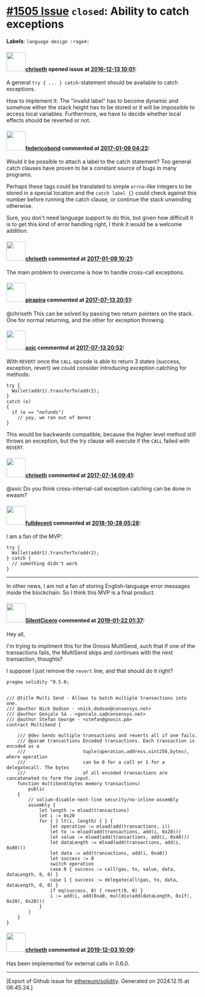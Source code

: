 # [\#1505 Issue](https://github.com/ethereum/solidity/issues/1505) `closed`: Ability to catch exceptions
**Labels**: `language design :rage4:`


#### <img src="https://avatars.githubusercontent.com/u/9073706?v=4" width="50">[chriseth](https://github.com/chriseth) opened issue at [2016-12-13 10:01](https://github.com/ethereum/solidity/issues/1505):

A general `try { ... } catch`-statement should be available to catch exceptions.

How to implement it: The "invalid label" has to become dynamic and somehow either the stack height has to be stored or it will be impossible to access local variables. Furthermore, we have to decide whether local effects should be reverted or not.

#### <img src="https://avatars.githubusercontent.com/u/138426?u=3117125771b06e3aa8da468c8f41e4038d717974&v=4" width="50">[federicobond](https://github.com/federicobond) commented at [2017-01-09 04:22](https://github.com/ethereum/solidity/issues/1505#issuecomment-271209258):

Would it be possible to attach a label to the catch statement? Too general catch clauses have proven to be a constant source of bugs in many programs.

Perhaps these tags could be translated to simple `errno`-like integers to be stored in a special location and the `catch label {}` could check against this number before running the catch clause, or continue the stack unwinding otherwise.

Sure, you don't need language support to do this, but given how difficult it is to get this kind of error handling right, I think it would be a welcome addition.

#### <img src="https://avatars.githubusercontent.com/u/9073706?v=4" width="50">[chriseth](https://github.com/chriseth) commented at [2017-01-09 10:21](https://github.com/ethereum/solidity/issues/1505#issuecomment-271250455):

The main problem to overcome is how to handle cross-call exceptions.

#### <img src="https://avatars.githubusercontent.com/u/44281?u=19789513178700ad73a6cf535a40fbbfdc1ad615&v=4" width="50">[pirapira](https://github.com/pirapira) commented at [2017-07-13 20:51](https://github.com/ethereum/solidity/issues/1505#issuecomment-315198626):

@chriseth This can be solved by passing two return pointers on the stack.  One for normal returning, and the other for exception throwing.

#### <img src="https://avatars.githubusercontent.com/u/20340?v=4" width="50">[axic](https://github.com/axic) commented at [2017-07-13 20:52](https://github.com/ethereum/solidity/issues/1505#issuecomment-315198832):

With `REVERT` once the `CALL` opcode is able to return 3 states (success, exception, revert) we could consider introducing exception catching for methods:
```
try {
  Wallet(addr1).transferTo(addr2);
}
catch (e)
{
  if (e == "nofunds")
    // yay, we ran out of monez
}
```

This would be backwards compatible, because the higher level method still throws an exception, but the try clause will execute if the `CALL` failed with `REVERT`.

#### <img src="https://avatars.githubusercontent.com/u/9073706?v=4" width="50">[chriseth](https://github.com/chriseth) commented at [2017-07-14 09:41](https://github.com/ethereum/solidity/issues/1505#issuecomment-315317745):

@axic Do you think cross-internal-call exception catching can be done in ewasm?

#### <img src="https://avatars.githubusercontent.com/u/382183?u=499298f335f6f4f2b2498c3510275590dd8e67fc&v=4" width="50">[fulldecent](https://github.com/fulldecent) commented at [2018-10-28 05:28](https://github.com/ethereum/solidity/issues/1505#issuecomment-433677749):

I am a fan of the MVP:

```solidity
try {
  Wallet(addr1).transferTo(addr2);
} catch {
  // something didn't work
}
```

---

In other news, I am not a fan of storing English-language error messages inside the blockchain. So I think this MVP is a final product.

#### <img src="https://avatars.githubusercontent.com/u/9806174?u=8f036e40817f4632e77aaa0d901ada7c61910939&v=4" width="50">[SilentCicero](https://github.com/SilentCicero) commented at [2019-01-22 01:37](https://github.com/ethereum/solidity/issues/1505#issuecomment-456241736):

Hey all,

I'm trying to impliment this for the Gnosis MultiSend, such that if one of the transactions fails, the MultiSend skips and continues with the next transaction, thoughts?

I suppose I just remove the `revert` line, and that should do it right?

```
pragma solidity ^0.5.0;


/// @title Multi Send - Allows to batch multiple transactions into one.
/// @author Nick Dodson - <nick.dodson@consensys.net>
/// @author Gonçalo Sá - <goncalo.sa@consensys.net>
/// @author Stefan George - <stefan@gnosis.pm>
contract MultiSend {

    /// @dev Sends multiple transactions and reverts all if one fails.
    /// @param transactions Encoded transactions. Each transaction is encoded as a 
    ///                     tuple(operation,address,uint256,bytes), where operation 
    ///                     can be 0 for a call or 1 for a delegatecall. The bytes 
    ///                     of all encoded transactions are concatenated to form the input.
    function multiSend(bytes memory transactions)
        public
    {
        // solium-disable-next-line security/no-inline-assembly
        assembly {
            let length := mload(transactions)
            let i := 0x20
            for { } lt(i, length) { } {
                let operation := mload(add(transactions, i))
                let to := mload(add(transactions, add(i, 0x20)))
                let value := mload(add(transactions, add(i, 0x40)))
                let dataLength := mload(add(transactions, add(i, 0x80)))
                let data := add(transactions, add(i, 0xa0))
                let success := 0
                switch operation 
                case 0 { success := call(gas, to, value, data, dataLength, 0, 0) }
                case 1 { success := delegatecall(gas, to, data, dataLength, 0, 0) }
                if eq(success, 0) { revert(0, 0) }
                i := add(i, add(0xa0, mul(div(add(dataLength, 0x1f), 0x20), 0x20)))
            }
        }
    }
}
```

#### <img src="https://avatars.githubusercontent.com/u/9073706?v=4" width="50">[chriseth](https://github.com/chriseth) commented at [2019-12-03 10:09](https://github.com/ethereum/solidity/issues/1505#issuecomment-561095359):

Has been implemented for external calls in 0.6.0.


-------------------------------------------------------------------------------



[Export of Github issue for [ethereum/solidity](https://github.com/ethereum/solidity). Generated on 2024.12.15 at 06:45:24.]
